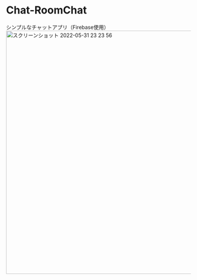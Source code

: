 # Chat-RoomChat
シンプルなチャットアプリ（Firebase使用）
<img width="663" alt="スクリーンショット 2022-05-31 23 23 56" src="https://user-images.githubusercontent.com/70987493/171197193-a3421f70-3ae4-4c27-8567-a8a6e6340c49.png">
